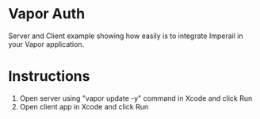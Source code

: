 # Vapor Auth

Server and Client example showing how easily is to integrate <a hreaf="https://github.com/vapor-community/Imperial">Imperail</a> in your Vapor application. 

# Instructions

1. Open server using "vapor update -y" command in Xcode and click Run
2. Open client app in Xcode and click Run
